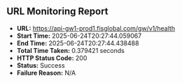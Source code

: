 ## URL Monitoring Report

- **URL:** https://api-gw1-prod1.fisglobal.com/gw/v1/health
- **Start Time:** 2025-06-24T20:27:44.059067
- **End Time:** 2025-06-24T20:27:44.438488
- **Total Time Taken:** 0.379421 seconds
- **HTTP Status Code:** 200
- **Status:** Success
- **Failure Reason:** N/A
